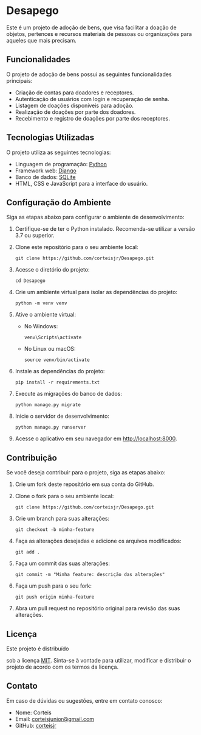 # Desapego

Este é um projeto de adoção de bens, que visa facilitar a doação de objetos, pertences e recursos materiais de pessoas ou organizações para aqueles que mais precisam.

## Funcionalidades

O projeto de adoção de bens possui as seguintes funcionalidades principais:

- Criação de contas para doadores e receptores.
- Autenticação de usuários com login e recuperação de senha.
- Listagem de doações disponíveis para adoção.
- Realização de doações por parte dos doadores.
- Recebimento e registro de doações por parte dos receptores.

## Tecnologias Utilizadas

O projeto utiliza as seguintes tecnologias:

- Linguagem de programação: [Python](https://www.python.org)
- Framework web: [Django](https://www.djangoproject.com)
- Banco de dados: [SQLite](https://www.sqlite.org)
- HTML, CSS e JavaScript para a interface do usuário.

## Configuração do Ambiente

Siga as etapas abaixo para configurar o ambiente de desenvolvimento:

1. Certifique-se de ter o Python instalado. Recomenda-se utilizar a versão 3.7 ou superior.

2. Clone este repositório para o seu ambiente local:

   ```shell
   git clone https://github.com/corteisjr/Desapego.git
   ```

3. Acesse o diretório do projeto:

   ```shell
   cd Desapego
   ```

4. Crie um ambiente virtual para isolar as dependências do projeto:

   ```shell
   python -m venv venv
   ```

5. Ative o ambiente virtual:

   - No Windows:

     ```shell
     venv\Scripts\activate
     ```

   - No Linux ou macOS:

     ```shell
     source venv/bin/activate
     ```

6. Instale as dependências do projeto:

   ```shell
   pip install -r requirements.txt
   ```

7. Execute as migrações do banco de dados:

   ```shell
   python manage.py migrate
   ```

8. Inicie o servidor de desenvolvimento:

   ```shell
   python manage.py runserver
   ```

9. Acesse o aplicativo em seu navegador em [http://localhost:8000](http://localhost:8000).

## Contribuição

Se você deseja contribuir para o projeto, siga as etapas abaixo:

1. Crie um fork deste repositório em sua conta do GitHub.

2. Clone o fork para o seu ambiente local:

   ```shell
   git clone https://github.com/corteisjr/Desapego.git
   ```

3. Crie um branch para suas alterações:

   ```shell
   git checkout -b minha-feature
   ```

4. Faça as alterações desejadas e adicione os arquivos modificados:

   ```shell
   git add .
   ```

5. Faça um commit das suas alterações:

   ```shell
   git commit -m "Minha feature: descrição das alterações"
   ```

6. Faça um push para o seu fork:

   ```shell
   git push origin minha-feature
   ```

7. Abra um pull request no repositório original para revisão das suas alterações.

## Licença

Este projeto é distribuído

 sob a licença [MIT](LICENSE). Sinta-se à vontade para utilizar, modificar e distribuir o projeto de acordo com os termos da licença.

## Contato

Em caso de dúvidas ou sugestões, entre em contato conosco:

- Nome: Corteis
- Email: corteisjunior@gmail.com
- GitHub: [corteisjr](https://github.com/corteisjr)
